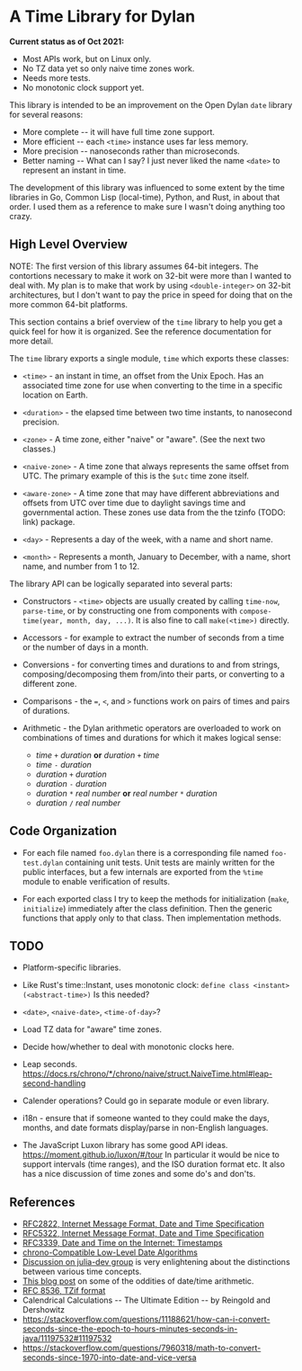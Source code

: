 # A Time Library for Dylan

**Current status as of Oct 2021:**

*  Most APIs work, but on Linux only.
*  No TZ data yet so only naive time zones work.
*  Needs more tests.
*  No monotonic clock support yet.

This library is intended to be an improvement on the Open Dylan `date` library
for several reasons:

*  More complete -- it will have full time zone support.
*  More efficient -- each `<time>` instance uses far less memory.
*  More precision -- nanoseconds rather than microseconds.
*  Better naming -- What can I say? I just never liked the name `<date>` to
   represent an instant in time.

The development of this library was influenced to some extent by the time
libraries in Go, Common Lisp (local-time), Python, and Rust, in about that
order. I used them as a reference to make sure I wasn't doing anything too
crazy.

## High Level Overview

NOTE: The first version of this library assumes 64-bit integers. The
contortions necessary to make it work on 32-bit were more than I wanted to deal
with. My plan is to make that work by using `<double-integer>` on 32-bit
architectures, but I don't want to pay the price in speed for doing that on
the more common 64-bit platforms.

This section contains a brief overview of the `time` library to help you get a
quick feel for how it is organized. See the reference documentation for more
detail.

The `time` library exports a single module, `time` which exports these classes:

* `<time>` - an instant in time, an offset from the Unix Epoch. Has an
  associated time zone for use when converting to the time in a specific
  location on Earth.

* `<duration>` - the elapsed time between two time instants, to nanosecond
  precision.

* `<zone>` - A time zone, either "naive" or "aware". (See the next two
  classes.)

* `<naive-zone>` - A time zone that always represents the same offset from
  UTC. The primary example of this is the `$utc` time zone itself.

* `<aware-zone>` - A time zone that may have different abbreviations and
  offsets from UTC over time due to daylight savings time and governmental
  action. These zones use data from the the tzinfo (TODO: link) package.

* `<day>` - Represents a day of the week, with a name and short name.

* `<month>` - Represents a month, January to December, with a name, short name,
  and number from 1 to 12.

The library API can be logically separated into several parts:

* Constructors - `<time>` objects are usually created by calling `time-now`,
  `parse-time`, or by constructing one from components with `compose-time(year,
  month, day, ...)`. It is also fine to call `make(<time>)` directly.

* Accessors - for example to extract the number of seconds from a time or the
  number of days in a month.

* Conversions - for converting times and durations to and from strings,
  composing/decomposing them from/into their parts, or converting to a
  different zone.

* Comparisons - the `=`, `<`, and `>` functions work on pairs of times and
  pairs of durations.

* Arithmetic - the Dylan arithmetic operators are overloaded to work on
  combinations of times and durations for which it makes logical sense:

  * _time_ `+` _duration_ **or** _duration_ `+` _time_
  * _time_ `-` _duration_
  * _duration_ `+` _duration_
  * _duration_ `-` _duration_
  * _duration_ `*` _real number_ **or** _real number_ `*` _duration_
  * _duration_ `/` _real number_


## Code Organization

* For each file named `foo.dylan` there is a corresponding file named
  `foo-test.dylan` containing unit tests. Unit tests are mainly written for the
  public interfaces, but a few internals are exported from the `%time` module
  to enable verification of results.

* For each exported class I try to keep the methods for initialization (`make`,
  `initialize`) immediately after the class definition. Then the generic
  functions that apply only to that class. Then implementation methods.


## TODO

* Platform-specific libraries.

* Like Rust's time::Instant, uses monotonic clock: `define class <instant>
  (<abstract-time>)` Is this needed?

*  `<date>`, `<naive-date>`, `<time-of-day>`?

*  Load TZ data for "aware" time zones.

*  Decide how/whether to deal with monotonic clocks here.

*  Leap seconds.
   https://docs.rs/chrono/*/chrono/naive/struct.NaiveTime.html#leap-second-handling

*  Calender operations? Could go in separate module or even library.

*  i18n - ensure that if someone wanted to they could make the days,
   months, and date formats display/parse in non-English languages.

* The JavaScript Luxon library has some good API
  ideas. https://moment.github.io/luxon/#/tour In particular it would be nice to support
  intervals (time ranges), and the ISO duration format etc. It also has a nice discussion
  of time zones and some do's and don'ts.

## References

* [RFC2822, Internet Message Format, Date and Time Specification](https://tools.ietf.org/html/rfc2822#page-14)
* [RFC5322, Internet Message Format, Date and Time Specification](https://tools.ietf.org/html/rfc5322#page-14)
* [RFC3339, Date and Time on the Internet: Timestamps](https://tools.ietf.org/html/rfc3339)
* [chrono-Compatible Low-Level Date Algorithms](http://howardhinnant.github.io/date_algorithms.html)
* [Discussion on julia-dev
  group](https://groups.google.com/g/julia-dev/c/YlriSMrVTVs/m/cgf7P8xXzB8J?pli=1) is
  very enlightening about the distinctions between various time concepts.
* [This blog post](https://codeblog.jonskeet.uk/2010/12/01/the-joys-of-date-time-arithmetic/)
  on some of the oddities of date/time arithmetic.
* [RFC 8536, TZif format](https://tools.ietf.org/html/rfc8536)
* Calendrical Calculations -- The Ultimate Edition -- by Reingold and Dershowitz
* https://stackoverflow.com/questions/11188621/how-can-i-convert-seconds-since-the-epoch-to-hours-minutes-seconds-in-java/11197532#11197532
* https://stackoverflow.com/questions/7960318/math-to-convert-seconds-since-1970-into-date-and-vice-versa
